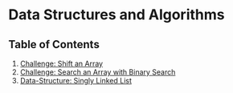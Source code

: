 # Data Structures and Algorithms

## Table of Contents

1. [Challenge: Shift an Array](https://github.com/CClemensJr/data-structures-and-algorithms/tree/master/Challenges/shiftArray)
2. [Challenge: Search an Array with Binary Search](https://github.com/CClemensJr/data-structures-and-algorithms/tree/master/challenges/arrayBinarySearch)
3. [Data-Structure: Singly Linked List](https://github.com/CClemensJr/data-structures-and-algorithms/tree/master/data-structures/linkedList)
